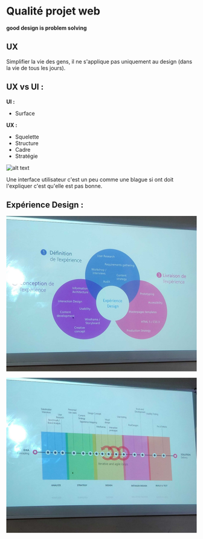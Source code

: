# Qualité projet web

**good design is problem solving**

## UX
Simplifier la vie des gens, il ne s'applique pas uniquement au design (dans la vie de tous les jours).

## UX vs UI :
**UI :**
- Surface 

**UX :**
- Squelette 
- Structure
- Cadre
- Stratégie

![alt text](https://www.yeah-communication.com/wp-content/uploads/2018/12/blog-article-ux-01.png "exp utilisateur")

Une interface utilisateur c'est un peu comme une blague si ont doit l'expliquer c'est qu'elle est pas bonne.

## Expérience Design :

![alt text](img/exp_design.png "exp design")

![alt text](img/exp_design2.png "exp design2")
